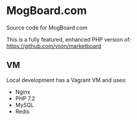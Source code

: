# MogBoard.com

Source code for MogBoard.com

This is a fully featured, enhanced PHP version of: https://github.com/viion/marketboard


## VM

Local development has a Vagrant VM and uses:

- Nginx
- PHP 7.2
- MySQL
- Redis
